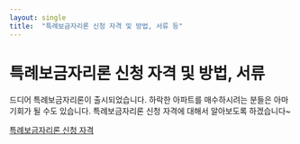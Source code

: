 ```yaml
---
layout: single
title:  "특례보금자리론 신청 자격 및 방법, 서류 등"
---
```


# 특례보금자리론 신청 자격 및 방법, 서류

드디어 특례보금자리론이 출시되었습니다. 하락한 아파트를 매수하시려는 분들은 아마 기회가 될 수도 있습니다. 특례보금자리론 신청 자격에 대해서 알아보도록 하겠습니다~


[특례보금자리론 신청 자격](https://hootgoon.com/%ed%8a%b9%eb%a1%80%eb%b3%b4%ea%b8%88%ec%9e%90%eb%a6%ac%eb%a1%a0-%ec%8b%a0%ec%b2%ad/)


